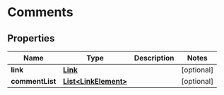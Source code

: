 
# Comments

## Properties
Name | Type | Description | Notes
------------ | ------------- | ------------- | -------------
**link** | [**Link**](Link.md) |  |  [optional]
**commentList** | [**List&lt;LinkElement&gt;**](LinkElement.md) |  |  [optional]



